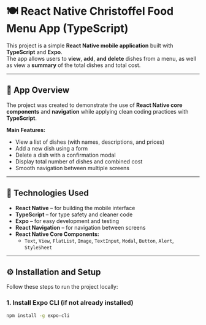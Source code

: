 # 🍽️ React Native Christoffel Food Menu App (TypeScript)

This project is a simple **React Native mobile application** built with **TypeScript** and **Expo**.  
The app allows users to **view**, **add**, **and delete** dishes from a menu, as well as view a **summary** of the total dishes and total cost.

---

## 📱 App Overview

The project was created to demonstrate the use of **React Native core components** and **navigation** while applying clean coding practices with **TypeScript**.

**Main Features:**
- View a list of dishes (with names, descriptions, and prices)
- Add a new dish using a form
- Delete a dish with a confirmation modal
- Display total number of dishes and combined cost
- Smooth navigation between multiple screens

---

## 🧩 Technologies Used

- **React Native** – for building the mobile interface  
- **TypeScript** – for type safety and cleaner code  
- **Expo** – for easy development and testing  
- **React Navigation** – for navigation between screens  
- **React Native Core Components:**  
  - `Text`, `View`, `FlatList`, `Image`, `TextInput`, `Modal`, `Button`, `Alert`, `StyleSheet`

---

## ⚙️ Installation and Setup

Follow these steps to run the project locally:

### 1. Install Expo CLI (if not already installed)
```bash
npm install -g expo-cli
